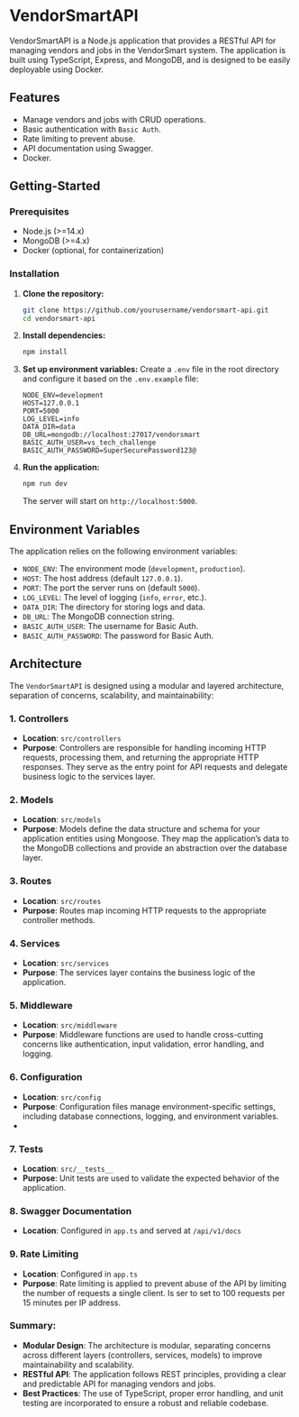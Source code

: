# VendorSmartAPI

VendorSmartAPI is a Node.js application that provides a RESTful API for managing vendors and jobs in the VendorSmart system. The application is built using TypeScript, Express, and MongoDB, and is designed to be easily deployable using Docker.

## Features
- Manage vendors and jobs with CRUD operations.
- Basic authentication with `Basic Auth`.
- Rate limiting to prevent abuse.
- API documentation using Swagger.
- Docker.

## Getting-Started

### Prerequisites
- Node.js (>=14.x)
- MongoDB (>=4.x)
- Docker (optional, for containerization)

### Installation

1. **Clone the repository:**
   ```bash
   git clone https://github.com/yourusername/vendorsmart-api.git
   cd vendorsmart-api
   ```

2. **Install dependencies:**
   ```bash
   npm install
   ```

3. **Set up environment variables:**
   Create a `.env` file in the root directory and configure it based on the `.env.example` file:

   ```
   NODE_ENV=development
   HOST=127.0.0.1
   PORT=5000
   LOG_LEVEL=info
   DATA_DIR=data
   DB_URL=mongodb://localhost:27017/vendorsmart
   BASIC_AUTH_USER=vs_tech_challenge
   BASIC_AUTH_PASSWORD=SuperSecurePassword123@
   ```

4. **Run the application:**
   ```bash
   npm run dev
   ```
   The server will start on `http://localhost:5000`.

## Environment Variables

The application relies on the following environment variables:

- `NODE_ENV`: The environment mode (`development`, `production`).
- `HOST`: The host address (default `127.0.0.1`).
- `PORT`: The port the server runs on (default `5000`).
- `LOG_LEVEL`: The level of logging (`info`, `error`, etc.).
- `DATA_DIR`: The directory for storing logs and data.
- `DB_URL`: The MongoDB connection string.
- `BASIC_AUTH_USER`: The username for Basic Auth.
- `BASIC_AUTH_PASSWORD`: The password for Basic Auth.

## Architecture

The `VendorSmartAPI` is designed using a modular and layered architecture, separation of concerns, scalability, and maintainability:

### 1. **Controllers**
- **Location**: `src/controllers`
- **Purpose**: Controllers are responsible for handling incoming HTTP requests, processing them, and returning the appropriate HTTP responses. They serve as the entry point for API requests and delegate business logic to the services layer.

### 2. **Models**
- **Location**: `src/models`
- **Purpose**: Models define the data structure and schema for your application entities using Mongoose. They map the application’s data to the MongoDB collections and provide an abstraction over the database layer.

### 3. **Routes**
- **Location**: `src/routes`
- **Purpose**: Routes map incoming HTTP requests to the appropriate controller methods.

### 4. **Services**
- **Location**: `src/services`
- **Purpose**: The services layer contains the business logic of the application. 

### 5. **Middleware**
- **Location**: `src/middleware`
- **Purpose**: Middleware functions are used to handle cross-cutting concerns like authentication, input validation, error handling, and logging. 

### 6. **Configuration**
- **Location**: `src/config`
- **Purpose**: Configuration files manage environment-specific settings, including database connections, logging, and environment variables. 
- 
### 7. **Tests**
- **Location**: `src/__tests__`
- **Purpose**: Unit tests are used to validate the expected behavior of the application.

### 8. **Swagger Documentation**
- **Location**: Configured in `app.ts` and served at `/api/v1/docs`


### 9. **Rate Limiting**
- **Location**: Configured in `app.ts`
- **Purpose**: Rate limiting is applied to prevent abuse of the API by limiting the number of requests a single client. Is ser to set to 100 requests per 15 minutes per IP address.


### Summary:
- **Modular Design**: The architecture is modular, separating concerns across different layers (controllers, services, models) to improve maintainability and scalability.
- **RESTful API**: The application follows REST principles, providing a clear and predictable API for managing vendors and jobs.
- **Best Practices**: The use of TypeScript, proper error handling, and unit testing are incorporated to ensure a robust and reliable codebase.

